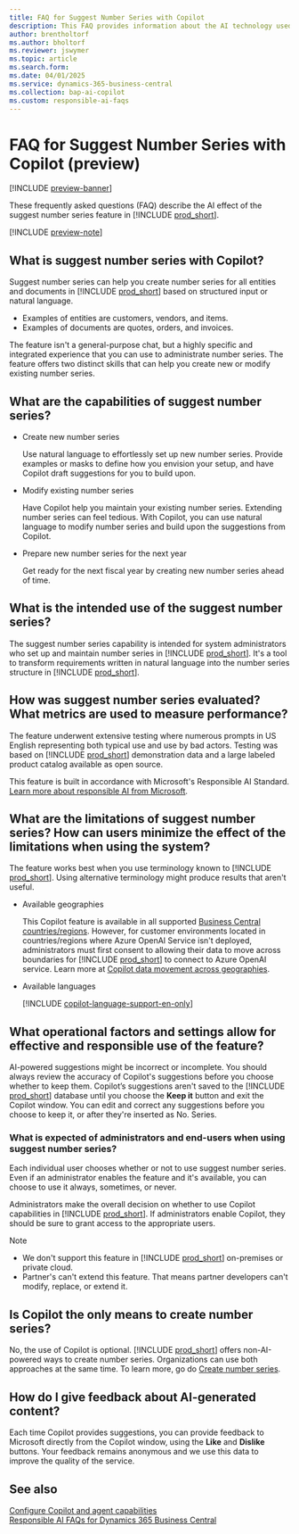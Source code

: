 ```yaml
---
title: FAQ for Suggest Number Series with Copilot
description: This FAQ provides information about the AI technology used in Business Central.
author: brentholtorf
ms.author: bholtorf
ms.reviewer: jswymer
ms.topic: article
ms.search.form:
ms.date: 04/01/2025
ms.service: dynamics-365-business-central
ms.collection: bap-ai-copilot
ms.custom: responsible-ai-faqs
---
```


# FAQ for Suggest Number Series with Copilot (preview)

[!INCLUDE [preview-banner](~/../shared-content/shared/preview-includes/preview-banner.md)]

These frequently asked questions (FAQ) describe the AI effect of the suggest number series feature in [!INCLUDE [prod_short](includes/prod_short.md)].

[!INCLUDE [preview-note](~/../shared-content/shared/preview-includes/production-ready-preview-dynamics365.md)]

## What is suggest number series with Copilot?

Suggest number series can help you create number series for all entities and documents in [!INCLUDE [prod_short](includes/prod_short.md)] based on structured input or natural language.

* Examples of entities are customers, vendors, and items.
* Examples of documents are quotes, orders, and invoices.

The feature isn't a general-purpose chat, but a highly specific and integrated experience that you can use to administrate number series. The feature offers two distinct skills that can help you create new or modify existing number series.

## What are the capabilities of suggest number series?

* Create new number series

   Use natural language to effortlessly set up new number series. Provide examples or masks to define how you envision your setup, and have Copilot draft suggestions for you to build upon.

* Modify existing number series

   Have Copilot help you maintain your existing number series. Extending number series can feel tedious. With Copilot, you can use natural language to modify number series and build upon the suggestions from Copilot.

* Prepare new number series for the next year

   Get ready for the next fiscal year by creating new number series ahead of time.

## What is the intended use of the suggest number series?

The suggest number series capability is intended for system administrators who set up and maintain number series in [!INCLUDE [prod_short](includes/prod_short.md)]. It's a tool to transform requirements written in natural language into the number series structure in [!INCLUDE [prod_short](includes/prod_short.md)].

## How was suggest number series evaluated? What metrics are used to measure performance?

The feature underwent extensive testing where numerous prompts in US English representing both typical use and use by bad actors. Testing was based on [!INCLUDE [prod_short](includes/prod_short.md)] demonstration data and a large labeled product catalog available as open source.

This feature is built in accordance with Microsoft's Responsible AI Standard. [Learn more about responsible AI from Microsoft](https://aka.ms/RAI).

## What are the limitations of suggest number series? How can users minimize the effect of the limitations when using the system?

The feature works best when you use terminology known to [!INCLUDE [prod_short](includes/prod_short.md)]. Using alternative terminology might produce results that aren't useful.

* Available geographies

   This Copilot feature is available in all supported [Business Central countries/regions](/dynamics365/business-central/dev-itpro/compliance/apptest-countries-and-translations). However, for customer environments located in countries/regions where Azure OpenAI Service isn't deployed, administrators must first consent to allowing their data to move across boundaries for [!INCLUDE [prod_short](includes/prod_short.md)] to connect to Azure OpenAI service. Learn more at [Copilot data movement across geographies](ai-copilot-data-movement.md).

* Available languages

   [!INCLUDE [copilot-language-support-en-only](includes/copilot-language-support-en-only.md)]

## What operational factors and settings allow for effective and responsible use of the feature?

AI-powered suggestions might be incorrect or incomplete. You should always review the accuracy of Copilot's suggestions before you choose whether to keep them. Copilot’s suggestions aren't saved to the [!INCLUDE [prod_short](includes/prod_short.md)] database until you choose the **Keep it** button and exit the Copilot window. You can edit and correct any suggestions before you choose to keep it, or after they're inserted as No. Series.

### What is expected of administrators and end-users when using suggest number series?

Each individual user chooses whether or not to use suggest number series. Even if an administrator enables the feature and it's available, you can choose to use it always, sometimes, or never.  

Administrators make the overall decision on whether to use Copilot capabilities in [!INCLUDE [prod_short](includes/prod_short.md)]. If administrators enable Copilot, they should be sure to grant access to the appropriate users.

> [!NOTE]
> * We don't support this feature in [!INCLUDE [prod_short](includes/prod_short.md)] on-premises or private cloud.
> * Partner's can't extend this feature. That means partner developers can't modify, replace, or extend it.

## Is Copilot the only means to create number series?  

No, the use of Copilot is optional. [!INCLUDE [prod_short](includes/prod_short.md)] offers non-AI-powered ways to create number series. Organizations can use both approaches at the same time. To learn more, go do [Create number series](ui-create-number-series.md).

## How do I give feedback about AI-generated content?  

Each time Copilot provides suggestions, you can provide feedback to Microsoft directly from the Copilot window, using the **Like** and **Dislike** buttons. Your feedback remains anonymous and we use this data to improve the quality of the service.

## See also

[Configure Copilot and agent capabilities](enable-ai.md)  
[Responsible AI FAQs for Dynamics 365 Business Central](responsible-ai-overview.md) 